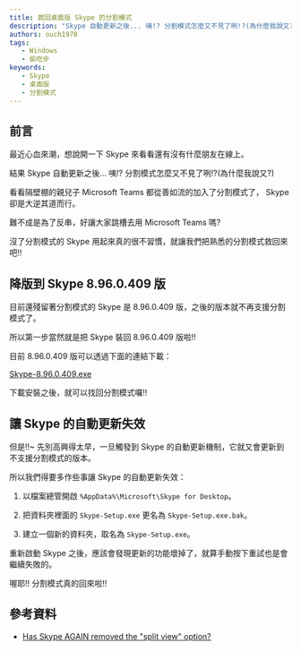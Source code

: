 ```yaml
---
title: 救回桌面版 Skype 的分割模式 
description: "Skype 自動更新之後... 咦!? 分割模式怎麼又不見了咧!?(為什麼我說又?) 沒了分割模式的 Skype 用起來真的很不習慣，就讓我們把熟悉的分割模式救回來吧!!"
authors: ouch1978
tags: 
   - Windows
   - 偷吃步
keywords: 
   - Skype
   - 桌面版
   - 分割模式
---
```


## 前言

最近心血來潮，想說開一下 Skype 來看看還有沒有什麼朋友在線上。

結果 Skype 自動更新之後... 咦!? 分割模式怎麼又不見了咧!?(為什麼我說又?)

看看隔壁棚的親兒子 Microsoft Teams 都從善如流的加入了分割模式了， Skype 卻是大逆其道而行。

難不成是為了反串，好讓大家跳槽去用 Microsoft Teams 嗎?

沒了分割模式的 Skype 用起來真的很不習慣，就讓我們把熟悉的分割模式救回來吧!!

<!--truncate-->

## 降版到 Skype 8.96.0.409 版

目前還殘留著分割模式的 Skype 是 8.96.0.409 版，之後的版本就不再支援分割模式了。

所以第一步當然就是把 Skype 裝回 8.96.0.409 版啦!!

目前 8.96.0.409 版可以透過下面的連結下載：

[Skype-8.96.0.409.exe](https://download.skype.com/s4l/download/win/Skype-8.96.0.409.exe "Skype-8.96.0.409.exe")

下載安裝之後，就可以找回分割模式囉!!

## 讓 Skype 的自動更新失效

但是!!~ 先別高興得太早，一旦觸發到 Skype 的自動更新機制，它就又會更新到不支援分割模式的版本。

所以我們得要多作些事讓 Skype 的自動更新失效：

1. 以檔案總管開啟 `%AppData%\Microsoft\Skype for Desktop`。

2. 把資料夾裡面的 `Skype-Setup.exe` 更名為 `Skype-Setup.exe.bak`。

3. 建立一個新的資料夾，取名為 `Skype-Setup.exe`。

重新啟動 Skype 之後，應該會發現更新的功能壞掉了，就算手動按下重試也是會繼續失敗的。

喔耶!! 分割模式真的回來啦!!

## 參考資料

* [Has Skype AGAIN removed the "split view" option?](https://answers.microsoft.com/en-us/skype/forum/all/has-skype-again-removed-the-split-view-option/70427fca-f240-43ec-9500-2ed5ffbcc1f0?page=1 'Has Skype AGAIN removed the "split view" option?')
